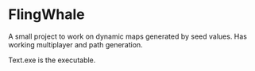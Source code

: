 # FlingWhale
A small project to work on dynamic maps generated by seed values. 
Has working multiplayer and path generation.

Text.exe is the executable.
